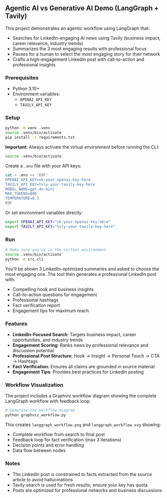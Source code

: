 ## Agentic AI vs Generative AI Demo (LangGraph + Tavily)

This project demonstrates an agentic workflow using LangGraph that:
- Searches for LinkedIn-engaging AI news using Tavily (business impact, career relevance, industry trends)
- Summarizes the 3 most engaging results with professional focus
- Pauses for a human to select the most engaging story for their network
- Crafts a high-engagement LinkedIn post with call-to-action and professional insights

### Prerequisites
- Python 3.10+
- Environment variables:
  - `OPENAI_API_KEY`
  - `TAVILY_API_KEY`

### Setup
```bash
python -m venv .venv
source .venv/bin/activate
pip install -r requirements.txt
```

**Important**: Always activate the virtual environment before running the CLI:
```bash
source .venv/bin/activate
```

Create a `.env` file with your API keys:
```bash
cat > .env << 'EOF'
OPENAI_API_KEY=sk-your-openai-key-here
TAVILY_API_KEY=tvly-your-tavily-key-here
MODEL_NAME=gpt-4o-mini
MAX_TOKENS=800
TEMPERATURE=0.3
EOF
```

Or set environment variables directly:
```bash
export OPENAI_API_KEY="sk-your-openai-key-here"
export TAVILY_API_KEY="tvly-your-tavily-key-here"
```

### Run
```bash
# Make sure you're in the virtual environment
source .venv/bin/activate
python -m src.cli
```
You'll be shown 3 LinkedIn-optimized summaries and asked to choose the most engaging one. The tool then generates a professional LinkedIn post with:
- Compelling hook and business insights
- Call-to-action questions for engagement
- Professional hashtags
- Fact verification report
- Engagement tips for maximum reach

### Features
- **LinkedIn-Focused Search**: Targets business impact, career opportunities, and industry trends
- **Engagement Scoring**: Ranks news by professional relevance and discussion potential
- **Professional Post Structure**: Hook → Insight → Personal Touch → CTA → Hashtags
- **Fact Verification**: Ensures all claims are grounded in source material
- **Engagement Tips**: Provides best practices for LinkedIn posting

### Workflow Visualization
The project includes a Graphviz workflow diagram showing the complete LangGraph workflow with feedback loop:
```bash
# Generate the workflow diagram
python graphviz_workflow.py
```
This creates `langgraph_workflow.png` and `langgraph_workflow.svg` showing:
- Complete workflow from search to final post
- Feedback loop for fact verification (max 3 iterations)
- Decision points and error handling
- Data flow between nodes

### Notes
- The LinkedIn post is constrained to facts extracted from the source article to avoid hallucinations
- Tavily search is used for fresh results; ensure your key has quota
- Posts are optimized for professional networks and business discussions
